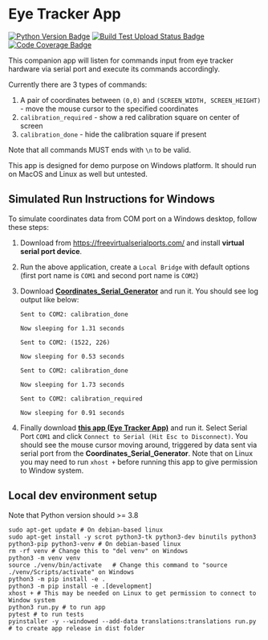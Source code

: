 # Eye Tracker App

[![Python Version Badge](https://img.shields.io/python/required-version-toml?style=for-the-badge&tomlFilePath=https%3A%2F%2Fraw.githubusercontent.com%2Frichardzone%2Feye-tracker-app%2Fmaster%2Fpyproject.toml)](https://github.com/richardzone/eye-tracker-app/blob/master/pyproject.toml)
[![Build Test Upload Status Badge](https://img.shields.io/github/actions/workflow/status/richardzone/eye-tracker-app/python-app-windows-linux.yml?style=for-the-badge&label=Build%20Test%20Upload)](https://github.com/richardzone/eye-tracker-app/actions)
[![Code Coverage Badge](https://img.shields.io/codecov/c/github/richardzone/eye-tracker-app?style=for-the-badge&label=Code%20Coverage)](https://app.codecov.io/gh/richardzone/eye-tracker-app)


This companion app will listen for commands input from eye tracker hardware via serial port and execute its commands accordingly.

Currently there are 3 types of commands:
1. A pair of coordinates between `(0,0)` and `(SCREEN_WIDTH, SCREEN_HEIGHT)` - move the mouse cursor to the specified coordinates
2. `calibration_required` - show a red calibration square on center of screen
3. `calibration_done` - hide the calibration square if present

Note that all commands MUST ends with `\n` to be valid.

This app is designed for demo purpose on Windows platform. It should run on MacOS and Linux as well but untested.

## Simulated Run Instructions for Windows

To simulate coordinates data from COM port on a Windows desktop, follow these steps:

1. Download from https://freevirtualserialports.com/ and install **virtual serial port device**.
2. Run the above application, create a `Local Bridge` with default options (first port name is `COM1` and second port name is `COM2`)
3. Download **[Coordinates_Serial_Generator](https://github.com/richardzone/coordinates_serial_generator/releases/)** and run it. You should see log output like below:
    ```log
    Sent to COM2: calibration_done

    Now sleeping for 1.31 seconds

    Sent to COM2: (1522, 226)

    Now sleeping for 0.53 seconds

    Sent to COM2: calibration_done

    Now sleeping for 1.73 seconds

    Sent to COM2: calibration_required

    Now sleeping for 0.91 seconds
    ```

4. Finally download **[this app (Eye Tracker App)](https://github.com/richardzone/eye-tracker-app/releases/)** and run it. Select Serial Port `COM1` and click `Connect to Serial (Hit Esc to Disconnect)`. You should see the mouse cursor moving around, triggered by data sent via serial port from the **Coordinates_Serial_Generator**. Note that on Linux you may need to run `xhost +` before running this app to give permission to Window system.


## Local dev environment setup

Note that Python version should >= 3.8

```shell
sudo apt-get update # On debian-based linux
sudo apt-get install -y scrot python3-tk python3-dev binutils python3 python3-pip python3-venv # On debian-based linux
rm -rf venv # Change this to "del venv" on Windows
python3 -m venv venv
source ./venv/bin/activate   # Change this command to "source ./venv/Scripts/activate" on Windows
python3 -m pip install -e .
python3 -m pip install -e .[development]
xhost + # This may be needed on Linux to get permission to connect to Window system
python3 run.py # to run app
pytest # to run tests
pyinstaller -y --windowed --add-data translations:translations run.py # to create app release in dist folder
```
